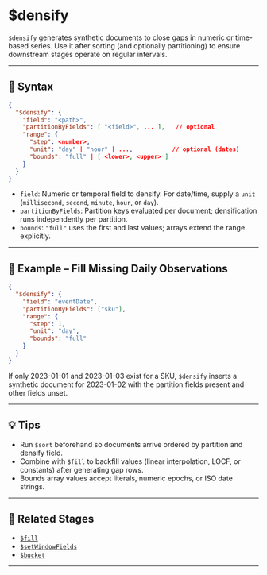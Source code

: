 # $densify

`$densify` generates synthetic documents to close gaps in numeric or time-based series. Use it after sorting (and optionally partitioning) to ensure downstream stages operate on regular intervals.

---

## 📌 Syntax

```json
{
  "$densify": {
    "field": "<path>",
    "partitionByFields": [ "<field>", ... ],   // optional
    "range": {
      "step": <number>,
      "unit": "day" | "hour" | ...,           // optional (dates)
      "bounds": "full" | [ <lower>, <upper> ]
    }
  }
}
```

- `field`: Numeric or temporal field to densify. For date/time, supply a `unit` (`millisecond`, `second`, `minute`, `hour`, or `day`).
- `partitionByFields`: Partition keys evaluated per document; densification runs independently per partition.
- `bounds`: `"full"` uses the first and last values; arrays extend the range explicitly.

---

## 🛒 Example – Fill Missing Daily Observations

```json
{
  "$densify": {
    "field": "eventDate",
    "partitionByFields": ["sku"],
    "range": {
      "step": 1,
      "unit": "day",
      "bounds": "full"
    }
  }
}
```

If only 2023-01-01 and 2023-01-03 exist for a SKU, `$densify` inserts a synthetic document for 2023-01-02 with the partition fields present and other fields unset.

---

## 💡 Tips

- Run `$sort` beforehand so documents arrive ordered by partition and densify field.
- Combine with `$fill` to backfill values (linear interpolation, LOCF, or constants) after generating gap rows.
- Bounds array values accept literals, numeric epochs, or ISO date strings.

---

## 🔗 Related Stages

- [`$fill`](./fill.md)
- [`$setWindowFields`](./setWindowFields.md)
- [`$bucket`](./bucket.md)

---
